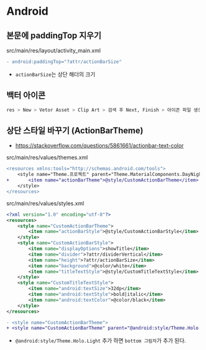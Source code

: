 # Android

## 본문에 paddingTop 지우기
src/main/res/layout/activity_main.xml
```diff
- android:paddingTop="?attr/actionBarSize"
```
* `actionBarSize`는 상단 해더의 크기

## 백터 아이콘
```sh
res > New > Vetor Asset > Clip Art > 검색 후 Next, Finish > 아이콘 파일 생성
```

## 상단 스타일 바꾸기 (ActionBarTheme)
* https://stackoverflow.com/questions/5861661/actionbar-text-color

src/main/res/values/themes.xml
```diff
<resources xmlns:tools="http://schemas.android.com/tools">
    <style name="Theme.프로젝트" parent="Theme.MaterialComponents.DayNight.DarkActionBar">
+       <item name="actionBarTheme">@style/CustomActionBarTheme</item>
    </style>
</resources>
```

src/main/res/values/styles.xml
```xml
<?xml version="1.0" encoding="utf-8"?>
<resources>
    <style name="CustomActionBarTheme">
        <item name="actionBarStyle">@style/CustomActionBarStyle</item>
    </style>
    <style name="CustomActionBarStyle">
        <item name="displayOptions">showTitle</item>
        <item name="divider">?attr/dividerVertical</item>
        <item name="height">?attr/actionBarSize</item>
        <item name="background">@color/white</item>
        <item name="titleTextStyle">@style/CustomTitleTextStyle</item>
    </style>
    <style name="CustomTitleTextStyle">
        <item name="android:textSize">32dp</item>
        <item name="android:textStyle">bold|italic</item>
        <item name="android:textColor">@color/black</item>
    </style>
</resources>
```

```diff
- <style name="CustomActionBarTheme">
+ <style name="CustomActionBarTheme" parent="@android:style/Theme.Holo.Light">
```
* `@android:style/Theme.Holo.Light` 추가 하면 `bottom 그림자`가 추가 된다.
